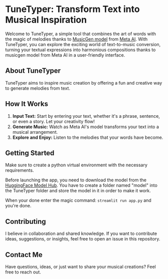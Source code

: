 # TuneTyper: Transform Text into Musical Inspiration

Welcome to TuneTyper, a simple tool that combines the art of words with the magic of melodies thanks to [MusicGen model](https://huggingface.co/facebook/musicgen-small) from [Meta AI](https://ai.meta.com/blog/audiocraft-musicgen-audiogen-encodec-generative-ai-audio/). With TuneTyper, you can explore the exciting world of text-to-music conversion, turning your textual expressions into harmonious compositions thanks to musicgen model from Meta AI in a user-friendly interface.

## About TuneTyper

TuneTyper aims to inspire music creation by offering a fun and creative way to generate melodies from text.

## How It Works

1. **Input Text:** Start by entering your text, whether it's a phrase, sentence, or even a story. Let your creativity flow!
2. **Generate Music:** Watch as Meta AI's model transforms your text into a musical arrangement.
3. **Explore and Enjoy:** Listen to the melodies that your words have become.

## Getting Started

Make sure to create a python virtual environment with the necessary requirements.

Before launching the app, you need to download the model from the [HuggingFace Model Hub](https://huggingface.co/facebook/musicgen-small). You have to create a folder named "model" into the TuneTyper folder and store the model in it in order to make it work.

When your done enter the magic command: ```streamlit run app.py``` and you're done.

## Contributing

I believe in collaboration and shared knowledge. If you want to contribute ideas, suggestions, or insights, feel free to open an issue in this repository.

## Contact Me

Have questions, ideas, or just want to share your musical creations? Feel free to reach out.